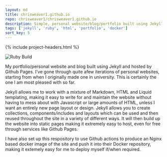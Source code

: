 ```yaml
---
layout: md
title: chrisweaver1.github.io
repo: chrisweaver1/chrisweaver1.github.io
description: Simple, personal website/blog/portfolio built using Jekyll, hosted ny Github Pages
tags: ['jekyll', 'ruby', 'html', 'portfolio', 'docker']
sort_key: 5
---
```


{% include project-headers.html %}

![Ruby Build](https://github.com/ChrisWeaver1/chrisweaver1.github.io/workflows/Ruby%20Build/badge.svg?branch=master)

My portfolio/personal website and blog built using Jekyll and hosted by Github Pages. I've gone through quite afew iterations of personal websites, starting from when I originally made one in university. This is certainly the one I am most pleased with so far. 

Jekyll allows me to work with a mixture of Markdown, HTML and Liquid templating, making it easy to write for and maintain the website without having to mess about with Javascript or large amounts of HTML, unless I want an entirely new page layout or design. Jekyll allows you to create collections, components/includes and layouts which can be used and then reused throughout the site in a variety of different ways. It will then build up the website into static pages making it extremely easy to host, even for free through services like Github Pages.

I have also set up this respository to use Github actions to produce an Nginx based docker image of the site and push it into their Docker repository, making it extemely easy for me to deploy myself if/when required. 
